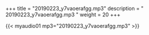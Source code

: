+++
title = "20190223_y7vaoerafgg.mp3"
description = " 20190223_y7vaoerafgg.mp3 "
weight = 20
+++

{{< myaudio01 mp3="20190223_y7vaoerafgg.mp3" >}}

